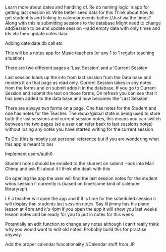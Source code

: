 
Learn more about dates and handling of. Re do naming logic in app for getting last session id. 
Write better seed data for this
Think about how to get student is and linking to calendar events better.//Just via the times?
Along with this is submitting sessions to the database
Might need to change addSession to be and update session
--add empty data with only times and Ids etc then update notes data

Adding date date db call etc


This will be a notes app for Music teachers (or any 1 to 1 regular teaching situation)

There are two different pages a 'Last Session' and a 'Current Session' 

Last session loads up the info from last session from the Data base and renders it on that page as read only.
Current Session takes in any notes from the forms and on submit adds it in the database. 
If you go to Current Session and submit the text on those forms, On refresh you can see that it has been added to the data base and now becomes the 'Last Session'. 

There are always two forms on a page. One has notes for the Student and one has notes for the Teacher. 
The redux/global state is being used to store both the last sessions and current session notes, this means you can switch between the two pages (so a user can refer back to last sessions notes) without losing any notes you have started writing for the current session. 

To Do: (this is mostly just personal reference but if you are wondering what this app is meant to be)

Implement users/auth0 

Student notes should be emailed to the student on submit
-look into Mail Chimp and ask Eli about it I think she dealt with this

On opening the app the user will find the last session notes for the student whos session it currently is (based on time/some kind of calender library/api)

I.E a teacher will open the app and if it is time for the scheduled seesion it will display that students last session notes.
Say lil jimmy has his piano lesson at 4pm and it's 4pm if you open the app it will show you last weeks lesson notes and be ready for you to put in notes for this week. 

Potentially an edit function to change any notes although I can't really think why you would want to edit old notes. Probably build this for practise anyway.

Add the proper calendar funcationality 
//Calendar stuff from JP 
